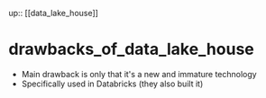 up:: [[data_lake_house]]

# drawbacks_of_data_lake_house

- Main drawback is only that it's a new and immature technology
- Specifically used in Databricks (they also built it)
